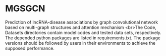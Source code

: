 MGSGCN
=====
Prediction of lncRNA-disease associations by graph convolutional network based on multi-graph structures and attention mechanism
\<br>The Code, Datasets directories contain model codes and tested data sets, respectively. The depended python packages are listed in requirements.txt. The package versions should be followed by users in their environments to achieve the supposed performance.
